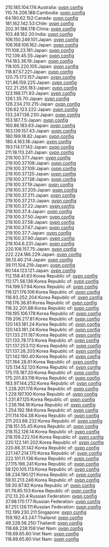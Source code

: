 210.185.104.174:Australia: [ovpn config](vpn/210_185_104_174.ovpn)  
110.74.206.188:Cambodia: [ovpn config](vpn/110_74_206_188.ovpn)  
64.180.62.152:Canada: [ovpn config](vpn/64_180_62_152.ovpn)  
181.162.142.53:Chile: [ovpn config](vpn/181_162_142_53.ovpn)  
202.91.186.178:China: [ovpn config](vpn/202_91_186_178.ovpn)  
103.48.182.20:India: [ovpn config](vpn/103_48_182_20.ovpn)  
106.150.249.101:Japan: [ovpn config](vpn/106_150_249_101.ovpn)  
106.168.106.162:Japan: [ovpn config](vpn/106_168_106_162.ovpn)  
111.108.23.181:Japan: [ovpn config](vpn/111_108_23_181.ovpn)  
112.139.45.55:Japan: [ovpn config](vpn/112_139_45_55.ovpn)  
114.183.36.19:Japan: [ovpn config](vpn/114_183_36_19.ovpn)  
118.105.220.105:Japan: [ovpn config](vpn/118_105_220_105.ovpn)  
118.87.57.221:Japan: [ovpn config](vpn/118_87_57_221.ovpn)  
120.75.173.157:Japan: [ovpn config](vpn/120_75_173_157.ovpn)  
121.86.159.225:Japan: [ovpn config](vpn/121_86_159_225.ovpn)  
122.21.255.183:Japan: [ovpn config](vpn/122_21_255_183.ovpn)  
123.198.171.93:Japan: [ovpn config](vpn/123_198_171_93.ovpn)  
126.1.35.70:Japan: [ovpn config](vpn/126_1_35_70.ovpn)  
126.234.210.215:Japan: [ovpn config](vpn/126_234_210_215.ovpn)  
126.62.123.222:Japan: [ovpn config](vpn/126_62_123_222.ovpn)  
133.247.138.230:Japan: [ovpn config](vpn/133_247_138_230.ovpn)  
153.187.7.5:Japan: [ovpn config](vpn/153_187_7_5.ovpn)  
160.86.183.63:Japan: [ovpn config](vpn/160_86_183_63.ovpn)  
163.139.157.43:Japan: [ovpn config](vpn/163_139_157_43.ovpn)  
180.199.18.82:Japan: [ovpn config](vpn/180_199_18_82.ovpn)  
180.4.163.18:Japan: [ovpn config](vpn/180_4_163_18.ovpn)  
193.114.17.142:Japan: [ovpn config](vpn/193_114_17_142.ovpn)  
211.18.113.241:Japan: [ovpn config](vpn/211_18_113_241.ovpn)  
219.100.37.1:Japan: [ovpn config](vpn/219_100_37_1.ovpn)  
219.100.37.108:Japan: [ovpn config](vpn/219_100_37_108.ovpn)  
219.100.37.109:Japan: [ovpn config](vpn/219_100_37_109.ovpn)  
219.100.37.125:Japan: [ovpn config](vpn/219_100_37_125.ovpn)  
219.100.37.138:Japan: [ovpn config](vpn/219_100_37_138.ovpn)  
219.100.37.19:Japan: [ovpn config](vpn/219_100_37_19.ovpn)  
219.100.37.205:Japan: [ovpn config](vpn/219_100_37_205.ovpn)  
219.100.37.211:Japan: [ovpn config](vpn/219_100_37_211.ovpn)  
219.100.37.213:Japan: [ovpn config](vpn/219_100_37_213.ovpn)  
219.100.37.22:Japan: [ovpn config](vpn/219_100_37_22.ovpn)  
219.100.37.4:Japan: [ovpn config](vpn/219_100_37_4.ovpn)  
219.100.37.50:Japan: [ovpn config](vpn/219_100_37_50.ovpn)  
219.100.37.58:Japan: [ovpn config](vpn/219_100_37_58.ovpn)  
219.100.37.67:Japan: [ovpn config](vpn/219_100_37_67.ovpn)  
219.100.37.7:Japan: [ovpn config](vpn/219_100_37_7.ovpn)  
219.100.37.90:Japan: [ovpn config](vpn/219_100_37_90.ovpn)  
219.104.6.231:Japan: [ovpn config](vpn/219_104_6_231.ovpn)  
220.108.157.75:Japan: [ovpn config](vpn/220_108_157_75.ovpn)  
222.224.186.229:Japan: [ovpn config](vpn/222_224_186_229.ovpn)  
36.13.40.214:Japan: [ovpn config](vpn/36_13_40_214.ovpn)  
39.111.104.219:Japan: [ovpn config](vpn/39_111_104_219.ovpn)  
60.144.123.121:Japan: [ovpn config](vpn/60_144_123_121.ovpn)  
112.158.41.63:Korea Republic of: [ovpn config](vpn/112_158_41_63.ovpn)  
112.171.56.136:Korea Republic of: [ovpn config](vpn/112_171_56_136.ovpn)  
114.199.57.94:Korea Republic of: [ovpn config](vpn/114_199_57_94.ovpn)  
116.121.176.106:Korea Republic of: [ovpn config](vpn/116_121_176_106.ovpn)  
116.93.252.204:Korea Republic of: [ovpn config](vpn/116_93_252_204.ovpn)  
118.176.36.81:Korea Republic of: [ovpn config](vpn/118_176_36_81.ovpn)  
118.32.201.88:Korea Republic of: [ovpn config](vpn/118_32_201_88.ovpn)  
119.195.106.178:Korea Republic of: [ovpn config](vpn/119_195_106_178.ovpn)  
119.206.217.81:Korea Republic of: [ovpn config](vpn/119_206_217_81.ovpn)  
120.143.181.24:Korea Republic of: [ovpn config](vpn/120_143_181_24.ovpn)  
120.143.181.24:Korea Republic of: [ovpn config](vpn/120_143_181_24.ovpn)  
121.133.211.187:Korea Republic of: [ovpn config](vpn/121_133_211_187.ovpn)  
121.133.78.173:Korea Republic of: [ovpn config](vpn/121_133_78_173.ovpn)  
121.137.253.112:Korea Republic of: [ovpn config](vpn/121_137_253_112.ovpn)  
121.137.28.203:Korea Republic of: [ovpn config](vpn/121_137_28_203.ovpn)  
121.142.160.40:Korea Republic of: [ovpn config](vpn/121_142_160_40.ovpn)  
121.184.28.81:Korea Republic of: [ovpn config](vpn/121_184_28_81.ovpn)  
125.134.52.120:Korea Republic of: [ovpn config](vpn/125_134_52_120.ovpn)  
175.115.187.20:Korea Republic of: [ovpn config](vpn/175_115_187_20.ovpn)  
175.201.83.116:Korea Republic of: [ovpn config](vpn/175_201_83_116.ovpn)  
183.97.144.252:Korea Republic of: [ovpn config](vpn/183_97_144_252.ovpn)  
1.228.201.176:Korea Republic of: [ovpn config](vpn/1_228_201_176.ovpn)  
1.229.197.100:Korea Republic of: [ovpn config](vpn/1_229_197_100.ovpn)  
1.231.87.125:Korea Republic of: [ovpn config](vpn/1_231_87_125.ovpn)  
1.236.194.16:Korea Republic of: [ovpn config](vpn/1_236_194_16.ovpn)  
1.254.192.184:Korea Republic of: [ovpn config](vpn/1_254_192_184.ovpn)  
211.114.104.38:Korea Republic of: [ovpn config](vpn/211_114_104_38.ovpn)  
211.203.68.232:Korea Republic of: [ovpn config](vpn/211_203_68_232.ovpn)  
218.151.55.45:Korea Republic of: [ovpn config](vpn/218_151_55_45.ovpn)  
218.152.126.14:Korea Republic of: [ovpn config](vpn/218_152_126_14.ovpn)  
218.159.222.104:Korea Republic of: [ovpn config](vpn/218_159_222_104.ovpn)  
220.122.141.202:Korea Republic of: [ovpn config](vpn/220_122_141_202.ovpn)  
220.88.31.142:Korea Republic of: [ovpn config](vpn/220_88_31_142.ovpn)  
221.147.214.170:Korea Republic of: [ovpn config](vpn/221_147_214_170.ovpn)  
222.101.11.136:Korea Republic of: [ovpn config](vpn/222_101_11_136.ovpn)  
27.115.198.241:Korea Republic of: [ovpn config](vpn/27_115_198_241.ovpn)  
58.120.105.113:Korea Republic of: [ovpn config](vpn/58_120_105_113.ovpn)  
58.234.190.121:Korea Republic of: [ovpn config](vpn/58_234_190_121.ovpn)  
59.10.213.246:Korea Republic of: [ovpn config](vpn/59_10_213_246.ovpn)  
59.30.87.82:Korea Republic of: [ovpn config](vpn/59_30_87_82.ovpn)  
61.76.85.153:Korea Republic of: [ovpn config](vpn/61_76_85_153.ovpn)  
212.13.20.4:Russian Federation: [ovpn config](vpn/212_13_20_4.ovpn)  
37.98.170.177:Russian Federation: [ovpn config](vpn/37_98_170_177.ovpn)  
87.251.126.111:Russian Federation: [ovpn config](vpn/87_251_126_111.ovpn)  
112.199.230.211:Singapore: [ovpn config](vpn/112_199_230_211.ovpn)  
159.192.43.247:Thailand: [ovpn config](vpn/159_192_43_247.ovpn)  
49.228.56.250:Thailand: [ovpn config](vpn/49_228_56_250.ovpn)  
118.68.238.159:Viet Nam: [ovpn config](vpn/118_68_238_159.ovpn)  
118.69.65.60:Viet Nam: [ovpn config](vpn/118_69_65_60.ovpn)  
118.69.65.60:Viet Nam: [ovpn config](vpn/118_69_65_60.ovpn)  
